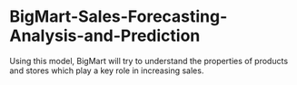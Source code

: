 # BigMart-Sales-Forecasting-Analysis-and-Prediction
Using this model, BigMart will try to understand the properties of products and stores which play a key role in increasing sales.
